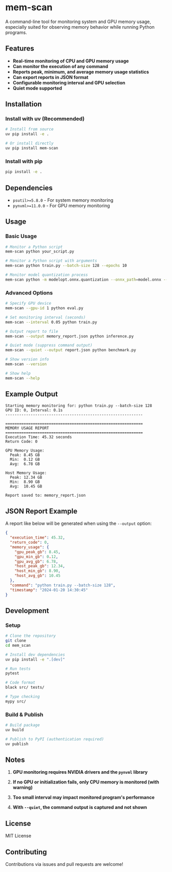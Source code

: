 # mem-scan

A command-line tool for monitoring system and GPU memory usage, especially suited for observing memory behavior while running Python programs.

## Features

- **Real-time monitoring of CPU and GPU memory usage**
- **Can monitor the execution of any command**
- **Reports peak, minimum, and average memory usage statistics**
- **Can export reports in JSON format**
- **Configurable monitoring interval and GPU selection**
- **Quiet mode supported**

## Installation

### Install with uv (Recommended)

```bash
# Install from source
uv pip install -e .

# Or install directly
uv pip install mem-scan
```

### Install with pip

```bash
pip install -e .
```

## Dependencies

- `psutil>=5.8.0` - For system memory monitoring
- `pynvml>=11.0.0` - For GPU memory monitoring

## Usage

### Basic Usage

```bash
# Monitor a Python script
mem-scan python your_script.py

# Monitor a Python script with arguments
mem-scan python train.py --batch-size 128 --epochs 10

# Monitor model quantization process
mem-scan python -m modelopt.onnx.quantization --onnx_path=model.onnx --quantize_mode=fp8
```

### Advanced Options

```bash
# Specify GPU device
mem-scan --gpu-id 1 python eval.py

# Set monitoring interval (seconds)
mem-scan --interval 0.05 python train.py

# Output report to file
mem-scan --output memory_report.json python inference.py

# Quiet mode (suppress command output)
mem-scan --quiet --output report.json python benchmark.py

# Show version info
mem-scan --version

# Show help
mem-scan --help
```

## Example Output

```
Starting memory monitoring for: python train.py --batch-size 128
GPU ID: 0, Interval: 0.1s
------------------------------------------------------------

============================================================
MEMORY USAGE REPORT
============================================================
Execution Time: 45.32 seconds
Return Code: 0

GPU Memory Usage:
  Peak: 8.45 GB
  Min:  0.12 GB
  Avg:  6.78 GB

Host Memory Usage:
  Peak: 12.34 GB
  Min:  8.90 GB
  Avg:  10.45 GB

Report saved to: memory_report.json
```

## JSON Report Example

A report like below will be generated when using the `--output` option:

```json
{
  "execution_time": 45.32,
  "return_code": 0,
  "memory_usage": {
    "gpu_peak_gb": 8.45,
    "gpu_min_gb": 0.12,
    "gpu_avg_gb": 6.78,
    "host_peak_gb": 12.34,
    "host_min_gb": 8.90,
    "host_avg_gb": 10.45
  },
  "command": "python train.py --batch-size 128",
  "timestamp": "2024-01-20 14:30:45"
}
```

## Development

### Setup

```bash
# Clone the repository
git clone 
cd mem_scan

# Install dev dependencies
uv pip install -e ".[dev]"

# Run tests
pytest

# Code format
black src/ tests/

# Type checking
mypy src/
```

### Build & Publish

```bash
# Build package
uv build

# Publish to PyPI (authentication required)
uv publish
```

## Notes

1. **GPU monitoring requires NVIDIA drivers and the `pynvml` library**

2. **If no GPU or initialization fails, only CPU memory is monitored (with warning)**

3. **Too small interval may impact monitored program's performance**

4. **With `--quiet`, the command output is captured and not shown**

## License

MIT License

## Contributing

Contributions via issues and pull requests are welcome!
